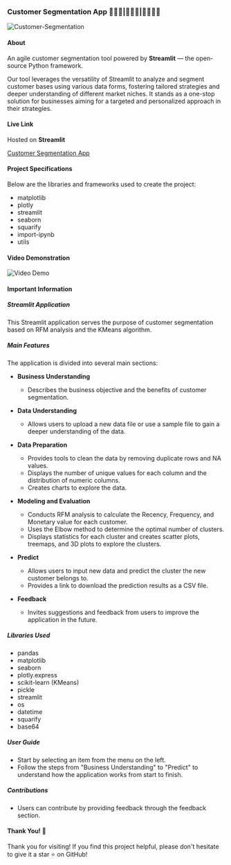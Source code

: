 ### **Customer Segmentation App 🧑‍🤝‍🧑|👨‍👨‍👦|👨‍👩‍👧‍👦**

![Customer-Segmentation](https://github.com/tieugem1997/CustomerSegmentation_Streamlit/assets/39017335/15e46542-f96f-4d8d-b24d-907db4a6f736)

#### **About**

An agile customer segmentation tool powered by **Streamlit** — the open-source Python framework.

Our tool leverages the versatility of Streamlit to analyze and segment customer bases using various data forms, fostering tailored strategies and deeper understanding of different market niches. It stands as a one-stop solution for businesses aiming for a targeted and personalized approach in their strategies.

#### **Live Link**

Hosted on **Streamlit**

[Customer Segmentation App](https://gui-customersegmentation-nguyenthanhtrong.streamlit.app/)

#### **Project Specifications**

Below are the libraries and frameworks used to create the project:

- matplotlib
- plotly
- streamlit
- seaborn
- squarify
- import-ipynb
- utils

#### **Video Demonstration**

![Video Demo](https://github.com/tieugem1997/CustomerSegmentation_Streamlit/assets/39017335/e85452e3-ec15-45dc-961d-891e22abd75e)

#### **Important Information**

##### **Streamlit Application**

This Streamlit application serves the purpose of customer segmentation based on RFM analysis and the KMeans algorithm.

##### **Main Features**

The application is divided into several main sections:

- **Business Understanding**
  - Describes the business objective and the benefits of customer segmentation.

- **Data Understanding**
  - Allows users to upload a new data file or use a sample file to gain a deeper understanding of the data.

- **Data Preparation**
  - Provides tools to clean the data by removing duplicate rows and NA values.
  - Displays the number of unique values for each column and the distribution of numeric columns.
  - Creates charts to explore the data.

- **Modeling and Evaluation**
  - Conducts RFM analysis to calculate the Recency, Frequency, and Monetary value for each customer.
  - Uses the Elbow method to determine the optimal number of clusters.
  - Displays statistics for each cluster and creates scatter plots, treemaps, and 3D plots to explore the clusters.

- **Predict**
  - Allows users to input new data and predict the cluster the new customer belongs to.
  - Provides a link to download the prediction results as a CSV file.

- **Feedback**
  - Invites suggestions and feedback from users to improve the application in the future.

##### **Libraries Used**

- pandas
- matplotlib
- seaborn
- plotly.express
- scikit-learn (KMeans)
- pickle
- streamlit
- os
- datetime
- squarify
- base64

##### **User Guide**

- Start by selecting an item from the menu on the left.
- Follow the steps from "Business Understanding" to "Predict" to understand how the application works from start to finish.

##### **Contributions**

- Users can contribute by providing feedback through the feedback section.

#### **Thank You! 🙏**

Thank you for visiting! If you find this project helpful, please don't hesitate to give it a star ⭐ on GitHub!
